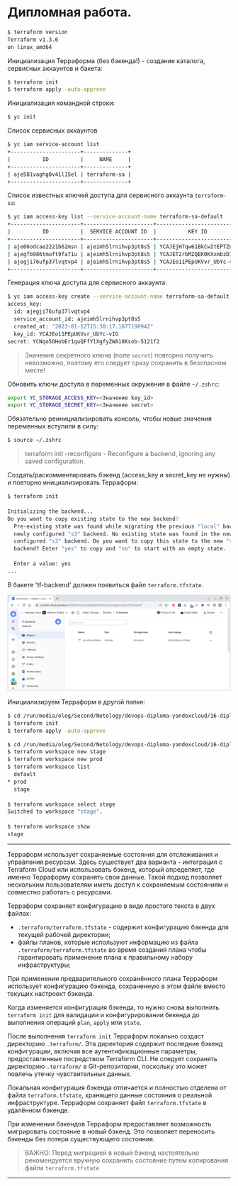 # Дипломная работа.

````bash
$ terraform version            
Terraform v1.3.6
on linux_amd64
````

Инициализация Терраформа (без бэкенда!) - создание каталога, сервисных аккаунтов и бакета:
````bash
$ terraform init
$ terraform apply -auto-approve
````

Инициализация командной строки:
````bash
$ yc init
````

Список сервисных аккаунтов
````bash
$ yc iam service-account list
+----------------------+--------------+
|          ID          |     NAME     |
+----------------------+--------------+
| aje581vaghg0v41l15el | terraform-sa |
+----------------------+--------------+
````

Список известных ключей доступа для сервисного аккаунта `terraform-sa`:
````bash
$ yc iam access-key list --service-account-name terraform-sa-default
+----------------------+----------------------+---------------------------+
|          ID          |  SERVICE ACCOUNT ID  |          KEY ID           |
+----------------------+----------------------+---------------------------+
| aje06odcae2221b62msn | ajeimh5lrnihvp3pt8s5 | YCAJEjH7qw61BkCwItEPTZnQH |
| ajegfb986tmuft9fa71u | ajeimh5lrnihvp3pt8s5 | YCAJET2rbMZQEK0KXxmbzDI7c |
| ajegji76ufp37lvqtvp4 | ajeimh5lrnihvp3pt8s5 | YCAJEo11PEpUKVvr_UbYc-vIG |
+----------------------+----------------------+---------------------------+
````

Генерация ключа доступа для сервисного аккаунта:
````bash
$ yc iam access-key create --service-account-name terraform-sa-default
access_key:
  id: ajegji76ufp37lvqtvp4
  service_account_id: ajeimh5lrnihvp3pt8s5
  created_at: "2023-01-12T15:30:17.187719894Z"
  key_id: YCAJEo11PEpUKVvr_UbYc-vIG
secret: YCNqo5OHobEr1quQFfYlXgfyZWA18Ksob-5121f2
````

> Значение секретного ключа (поле `secret`) повторно получить невозможно, поэтому его следует сразу сохранить
> в безопасном месте!

Обновить ключи доступа в переменных окружения в файле `~/.zshrc`:

````bash
export YC_STORAGE_ACCESS_KEY=<Значение key_id>
export YC_STORAGE_SECRET_KEY=<Значение secret>
````

Обязательно реинициализировать консоль, чтобы новые значения переменных вступили в силу:
````bash
$ source ~/.zshrc
````

> terraform init -reconfigure - Reconfigure a backend, ignoring any saved configuration.

Создать/раскомментировать бэкенд (access_key и secret_key не нужны) и повторно инициализировать Терраформ:
````bash
$ terraform init

Initializing the backend...
Do you want to copy existing state to the new backend?
  Pre-existing state was found while migrating the previous "local" backend to the
  newly configured "s3" backend. No existing state was found in the newly
  configured "s3" backend. Do you want to copy this state to the new "s3"
  backend? Enter "yes" to copy and "no" to start with an empty state.

  Enter a value: yes
...
````

В бакете 'tf-backend' должен появиться файл `terraform.tfstate`.

![tf_backend.png](images%2Ftf_backend.png)

Инициализируем Терраформ в другой папке:
````bash
$ cd /run/media/oleg/Second/Netology/devops-diploma-yandexcloud/16-diploma-yc/terraform/stage_100
$ terraform init
$ terraform apply -auto-approve
````





````bash
$ cd /run/media/oleg/Second/Netology/devops-diploma-yandexcloud/16-diploma-yc/terraform/stage_000
$ terraform workspace new stage
$ terraform workspace new prod
$ terraform workspace list    
  default
* prod
  stage

$ terraform workspace select stage
Switched to workspace "stage".

$ terraform workspace show        
stage
````

---

Терраформ использует сохраняемые состояния для отслеживания и управления ресурсам.
Здесь существует два варианта - интеграция с Terraform Cloud или использовать бэкенд, который определяет,
где именно Терраформу сохранять свои данные.
Такой подход позволяет нескольким пользователям иметь доступ к сохраняемым состояниям
и совместно работать с ресурсами.

Терраформ сохраняет конфигурацию в виде простого текста в двух файлах:
- `.terraform/terraform.tfstate` - содержит конфигурацию бэкенда для текущей рабочей директории;
- файлы планов, которые используют информацию из файла `.terraform/terraform.tfstate` во время создания плана чтобы
  гарантировать применение плана к правильному набору инфраструктуры;

При применении предварительного сохранённого плана Терраформ использует конфигурацию бэкенда, сохраненную в этом файле
вместо текущих настроект бэкенда.

Когда изменяется конфигурация бэкенда, то нужно снова выполнить `terraform init` для валидации и конфигурировании
бекенда до выполнения операций `plan`, `apply` или `state`.

После выполнения `terraform init` Терраформ локально создаст директорию `.terraform/`. Эта директория содержит последние
бэкенд конфигурации, включая все аутентификационные параметры, предоставленные посредством Terraform CLI.
Не следует сохранять директорию `.terraform/` в Git-репозитории, поскольку это может повлечь утечку чувствительных
данных.

Локальная конфигурация бэкенда отличается и полностью отделена от файла `terraform.tfstate`, хранящего данные состояния
о реальной инфраструктуре. Терраформ сохраняет файл `terraform.tfstate` в удалённом бэкенде.

При изменении бэкендов Терраформ предоставляет возможность мигрировать состояние в новый бэкенд. Это позволяет
переносить бэкенды без потери существующего состояния.

> ВАЖНО: Перед миграцией в новый бэкенд настоятельно рекомендуется вручную сохранить состояние путем копирования
> файла `terraform.tfstate`

---
